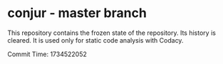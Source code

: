 # conjur - master branch

This repository contains the frozen state of the repository.
Its history is cleared. It is used only for static code
analysis with Codacy.

Commit Time: 1734522052